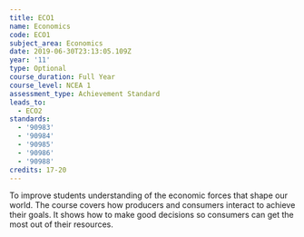 ```yaml
---
title: ECO1
name: Economics
code: ECO1
subject_area: Economics
date: 2019-06-30T23:13:05.109Z
year: '11'
type: Optional
course_duration: Full Year
course_level: NCEA 1
assessment_type: Achievement Standard
leads_to:
  - ECO2
standards:
  - '90983'
  - '90984'
  - '90985'
  - '90986'
  - '90988'
credits: 17-20
---
```

To improve students understanding of the economic forces that shape our world. The course covers how producers and consumers interact to achieve their goals. It shows how to make good decisions so consumers can get the most out of their resources.
